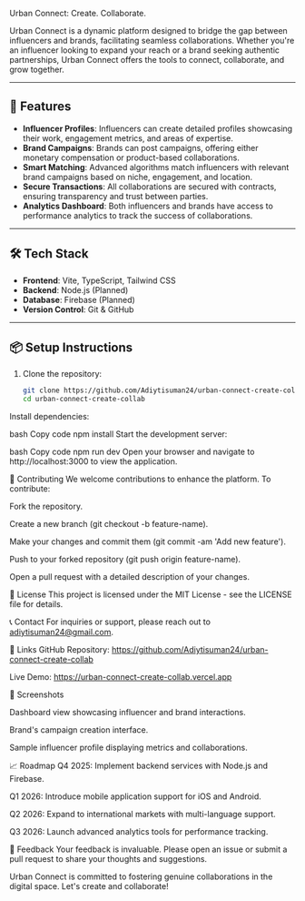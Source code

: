  Urban Connect: Create. Collaborate.

Urban Connect is a dynamic platform designed to bridge the gap between influencers and brands, facilitating seamless collaborations. Whether you're an influencer looking to expand your reach or a brand seeking authentic partnerships, Urban Connect offers the tools to connect, collaborate, and grow together.

---

## 🚀 Features

- **Influencer Profiles**: Influencers can create detailed profiles showcasing their work, engagement metrics, and areas of expertise.
- **Brand Campaigns**: Brands can post campaigns, offering either monetary compensation or product-based collaborations.
- **Smart Matching**: Advanced algorithms match influencers with relevant brand campaigns based on niche, engagement, and location.
- **Secure Transactions**: All collaborations are secured with contracts, ensuring transparency and trust between parties.
- **Analytics Dashboard**: Both influencers and brands have access to performance analytics to track the success of collaborations.

---

## 🛠️ Tech Stack

- **Frontend**: Vite, TypeScript, Tailwind CSS
- **Backend**: Node.js (Planned)
- **Database**: Firebase (Planned)
- **Version Control**: Git & GitHub

---

## 📦 Setup Instructions

1. Clone the repository:
   ```bash
   git clone https://github.com/Adiytisuman24/urban-connect-create-collab.git
   cd urban-connect-create-collab
Install dependencies:

bash
Copy code
npm install
Start the development server:

bash
Copy code
npm run dev
Open your browser and navigate to http://localhost:3000 to view the application.

🤝 Contributing
We welcome contributions to enhance the platform. To contribute:

Fork the repository.

Create a new branch (git checkout -b feature-name).

Make your changes and commit them (git commit -am 'Add new feature').

Push to your forked repository (git push origin feature-name).

Open a pull request with a detailed description of your changes.

📄 License
This project is licensed under the MIT License - see the LICENSE file for details.

📞 Contact
For inquiries or support, please reach out to adiytisuman24@gmail.com.

🔗 Links
GitHub Repository: https://github.com/Adiytisuman24/urban-connect-create-collab

Live Demo: https://urban-connect-create-collab.vercel.app

📸 Screenshots

Dashboard view showcasing influencer and brand interactions.


Brand's campaign creation interface.


Sample influencer profile displaying metrics and collaborations.

📈 Roadmap
Q4 2025: Implement backend services with Node.js and Firebase.

Q1 2026: Introduce mobile application support for iOS and Android.

Q2 2026: Expand to international markets with multi-language support.

Q3 2026: Launch advanced analytics tools for performance tracking.

💬 Feedback
Your feedback is invaluable. Please open an issue or submit a pull request to share your thoughts and suggestions.

Urban Connect is committed to fostering genuine collaborations in the digital space. Let's create and collaborate!
